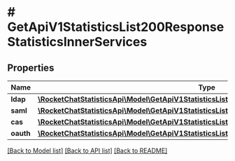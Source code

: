 # # GetApiV1StatisticsList200ResponseStatisticsInnerServices

## Properties

Name | Type | Description | Notes
------------ | ------------- | ------------- | -------------
**ldap** | [**\RocketChatStatisticsApi\Model\GetApiV1StatisticsList200ResponseStatisticsInnerServicesLdap**](GetApiV1StatisticsList200ResponseStatisticsInnerServicesLdap.md) |  | [optional]
**saml** | [**\RocketChatStatisticsApi\Model\GetApiV1StatisticsList200ResponseStatisticsInnerServicesSaml**](GetApiV1StatisticsList200ResponseStatisticsInnerServicesSaml.md) |  | [optional]
**cas** | [**\RocketChatStatisticsApi\Model\GetApiV1StatisticsList200ResponseStatisticsInnerServicesSaml**](GetApiV1StatisticsList200ResponseStatisticsInnerServicesSaml.md) |  | [optional]
**oauth** | [**\RocketChatStatisticsApi\Model\GetApiV1StatisticsList200ResponseStatisticsInnerServicesOauth**](GetApiV1StatisticsList200ResponseStatisticsInnerServicesOauth.md) |  | [optional]

[[Back to Model list]](../../README.md#models) [[Back to API list]](../../README.md#endpoints) [[Back to README]](../../README.md)
